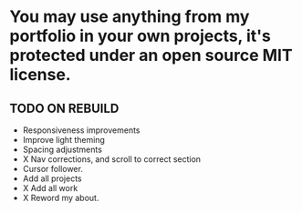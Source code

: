 # You may use anything from my portfolio in your own projects, it's protected under an open source MIT license.


## TODO ON REBUILD

- Responsiveness improvements
- Improve light theming
- Spacing adjustments
- X Nav corrections, and scroll to correct section
- Cursor follower.
- Add all projects
- X Add all work
- X Reword my about.